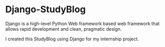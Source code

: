 # Django-StudyBlog
Django is a high-level Python Web framework based web framework that allows rapid development and clean, pragmatic design.

I created this StudyBlog using Django for my internship project.
